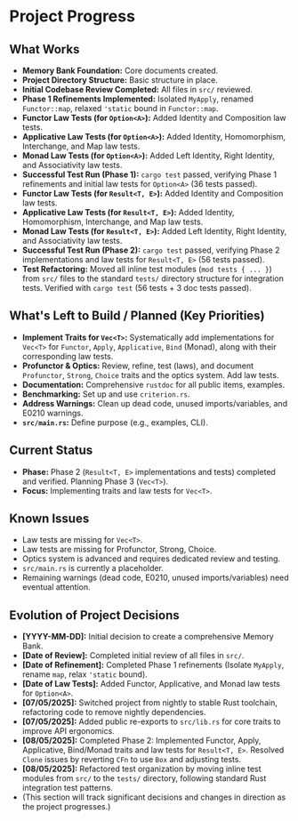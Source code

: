# Project Progress

## What Works
- **Memory Bank Foundation:** Core documents created.
- **Project Directory Structure:** Basic structure in place.
- **Initial Codebase Review Completed:** All files in `src/` reviewed.
- **Phase 1 Refinements Implemented:** Isolated `MyApply`, renamed `Functor::map`, relaxed `'static` bound in `Functor::map`.
- **Functor Law Tests (for `Option<A>`):** Added Identity and Composition law tests.
- **Applicative Law Tests (for `Option<A>`):** Added Identity, Homomorphism, Interchange, and Map law tests.
- **Monad Law Tests (for `Option<A>`):** Added Left Identity, Right Identity, and Associativity law tests.
- **Successful Test Run (Phase 1):** `cargo test` passed, verifying Phase 1 refinements and initial law tests for `Option<A>` (36 tests passed).
- **Functor Law Tests (for `Result<T, E>`):** Added Identity and Composition law tests.
- **Applicative Law Tests (for `Result<T, E>`):** Added Identity, Homomorphism, Interchange, and Map law tests.
- **Monad Law Tests (for `Result<T, E>`):** Added Left Identity, Right Identity, and Associativity law tests.
- **Successful Test Run (Phase 2):** `cargo test` passed, verifying Phase 2 implementations and law tests for `Result<T, E>` (56 tests passed).
- **Test Refactoring:** Moved all inline test modules (`mod tests { ... }`) from `src/` files to the standard `tests/` directory structure for integration tests. Verified with `cargo test` (56 tests + 3 doc tests passed).

## What's Left to Build / Planned (Key Priorities)
- **Implement Traits for `Vec<T>`:** Systematically add implementations for `Vec<T>` for `Functor`, `Apply`, `Applicative`, `Bind` (Monad), along with their corresponding law tests.
- **Profunctor & Optics:** Review, refine, test (laws), and document `Profunctor`, `Strong`, `Choice` traits and the optics system. Add law tests.
- **Documentation:** Comprehensive `rustdoc` for all public items, examples.
- **Benchmarking:** Set up and use `criterion.rs`.
- **Address Warnings:** Clean up dead code, unused imports/variables, and E0210 warnings.
- **`src/main.rs`:** Define purpose (e.g., examples, CLI).

## Current Status
- **Phase:** Phase 2 (`Result<T, E>` implementations and tests) completed and verified. Planning Phase 3 (`Vec<T>`).
- **Focus:** Implementing traits and law tests for `Vec<T>`.

## Known Issues
- Law tests are missing for `Vec<T>`.
- Law tests are missing for Profunctor, Strong, Choice.
- Optics system is advanced and requires dedicated review and testing.
- `src/main.rs` is currently a placeholder.
- Remaining warnings (dead code, E0210, unused imports/variables) need eventual attention.

## Evolution of Project Decisions
- **[YYYY-MM-DD]:** Initial decision to create a comprehensive Memory Bank.
- **[Date of Review]:** Completed initial review of all files in `src/`.
- **[Date of Refinement]:** Completed Phase 1 refinements (Isolate `MyApply`, rename `map`, relax `'static` bound).
- **[Date of Law Tests]:** Added Functor, Applicative, and Monad law tests for `Option<A>`.
- **[07/05/2025]:** Switched project from nightly to stable Rust toolchain, refactoring code to remove nightly dependencies.
- **[07/05/2025]:** Added public re-exports to `src/lib.rs` for core traits to improve API ergonomics.
- **[08/05/2025]:** Completed Phase 2: Implemented Functor, Apply, Applicative, Bind/Monad traits and law tests for `Result<T, E>`. Resolved `Clone` issues by reverting `CFn` to use `Box` and adjusting tests.
- **[08/05/2025]:** Refactored test organization by moving inline test modules from `src/` to the `tests/` directory, following standard Rust integration test patterns.
- (This section will track significant decisions and changes in direction as the project progresses.)

